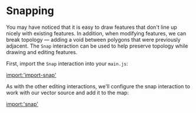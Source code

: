 # Snapping

You may have noticed that it is easy to draw features that don't line up nicely with existing features.  In addition, when modifying features, we can break topology — adding a void between polygons that were previously adjacent.  The `Snap` interaction can be used to help preserve topology while drawing and editing features.

First, import the `Snap` interaction into your `main.js`:

[import:'import-snap'](../../../src/en/examples/vector/snap.js)

As with the other editing interactions, we'll configure the snap interaction to work with our vector source and add it to the map:

[import:'snap'](../../../src/en/examples/vector/snap.js)
